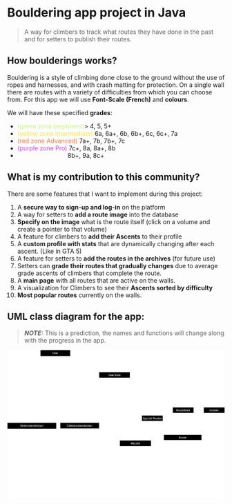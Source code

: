 # Bouldering app project in Java

> A way for climbers to track what routes they have done in the past and for setters to publish their routes.


## How boulderings works?
Bouldering is a style of climbing done close to the ground without the use of ropes and harnesses, and with crash matting for protection. 
On a single wall there are routes with a variety of difficulties from which you can choose from. For this app we will use **Font-Scale (French)** and **colours**. 

We will have these specified **grades**: 
* <span style="color:#C6FC79">(green zone beginners)</span>> 4, 5, 5+
* <span style="color:#FFE540">(yellow zone intermediate)</span> 6a, 6a+, 6b, 6b+, 6c, 6c+, 7a
* <span style="color:#FF7844">(red zone Advanced)</span> 7a+, 7b, 7b+, 7c
* <span style="color:#CE45FF">(purple zone Pro)</span> 7c+, 8a, 8a+, 8b
* <span style="color:#FFFCF8">(Whitezone Elite)</span> 8b+, 9a, 8c+ 

## What is my contribution to this community?

There are some features that I want to implement during this project:
1. A **secure way to sign-up and log-in** on the platform
2. A way for setters to **add a route image** into the database
3. **Specify on the image** what is the route itself (click on a volume and create a pointer to that volume)
4. A feature for climbers to **add their Ascents** to their profile
5. A **custom profile with stats** that are dynamically changing after each ascent. (Like in GTA 5)
6. A feature for setters to **add the routes in the archives** (for future use)
7. Setters can **grade their routes that gradually changes** due to average grade ascents of climbers that complete the route.
8. A **main page** with all routes that are active on the walls.
9. A visualization for Climbers to see their **Ascents sorted by difficulty**
10. **Most popular routes** currently on the walls.

## UML class diagram for the app:
> **_NOTE:_**
> This is a prediction, the names and functions will change along with the progress in the app.

![image](readmeMaterials/boulderingApp.drawio.png)


